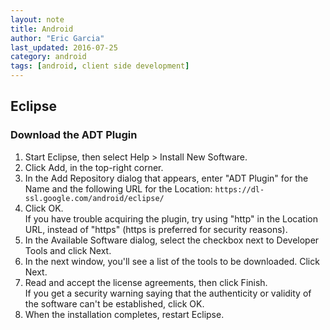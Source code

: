```yaml
---
layout: note
title: Android
author: "Eric Garcia"
last_updated: 2016-07-25
category: android
tags: [android, client side development]
---
```


## Eclipse

### Download the ADT Plugin
1. Start Eclipse, then select Help > Install New Software.
2. Click Add, in the top-right corner.
3. In the Add Repository dialog that appears, enter "ADT Plugin" for the Name and the following URL for the Location:
	`https://dl-ssl.google.com/android/eclipse/`
4. Click OK. <br/>
If you have trouble acquiring the plugin, try using "http" in the Location URL, instead of "https" (https is preferred for security reasons).
5. In the Available Software dialog, select the checkbox next to Developer Tools and click Next.
6. In the next window, you'll see a list of the tools to be downloaded. Click Next.
7. Read and accept the license agreements, then click Finish. <br/>
If you get a security warning saying that the authenticity or validity of the software can't be established, click OK.
8. When the installation completes, restart Eclipse.
